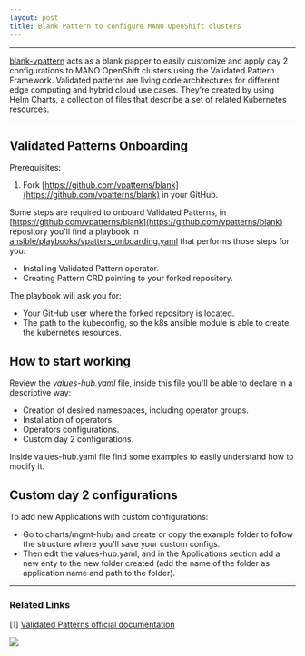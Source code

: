 ```yaml
---
layout: post
title: Blank Pattern to configure MANO OpenShift clusters
---
```


---
[blank-vpattern](https://github.com/vpatterns/blank) acts as a blank papper to easily customize and apply day 2 configurations to MANO OpenShift clusters using the Validated Pattern Framework. Validated patterns are living code architectures for different edge computing and hybrid cloud use cases. They're created by using Helm Charts, a collection of files that describe a set of related Kubernetes resources.

---

## Validated Patterns Onboarding

Prerequisites:
  
  1) Fork [https://github.com/vpatterns/blank](https://github.com/vpatterns/blank) in your GitHub.

Some steps are required to onboard Validated Patterns, in [https://github.com/vpatterns/blank](https://github.com/vpatterns/blank) repository you'll find a playbook in [ansible/playbooks/vpatters_onboarding.yaml](https://github.com/vpatterns/blank/blob/main/ansible/playbooks/vpatterns_onboarding.yaml) that performs those steps for you:

  - Installing Validated Pattern operator.
  - Creating Pattern CRD pointing to your forked repository.

The playbook will ask you for:
  
  - Your GitHub user where the forked repository is located.
  - The path to the kubeconfig, so the k8s ansible module is able to create the kubernetes resources.

## How to start working

Review the *values-hub.yaml* file, inside this file you'll be able to declare in a descriptive way:
  
  - Creation of desired namespaces, including operator groups.
  - Installation of operators.
  - Operators configurations.
  - Custom day 2 configurations.

Inside values-hub.yaml file find some examples to easily understand how to modify it.

## Custom day 2 configurations

To add new Applications with custom configurations:

  - Go to charts/mgmt-hub/ and create or copy the example folder to follow the structure where you'll save your custom configs.
  - Then edit the values-hub.yaml, and in the Applications section add a new enty to the new folder created (add the name of the folder as application name and path to the folder).

---
### Related Links
[1] [Validated Patterns official documentation](https://validatedpatterns.io/)


<a href="https://www.buymeacoffee.com/techtovar"><img src="https://img.buymeacoffee.com/button-api/?text=Buy me a piece of fruit&emoji=🍌&slug=techtovar&button_colour=FFDD00&font_colour=000000&font_family=Cookie&outline_colour=000000&coffee_colour=ffffff" /></a>
